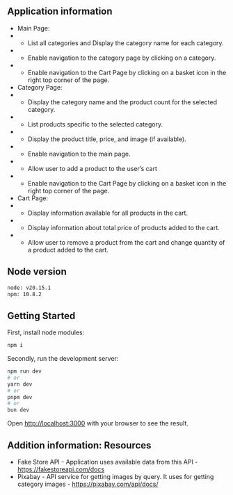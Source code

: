 ## Application information
- Main Page:
- - List all categories and Display the category name for each category.
- - Enable navigation to the category page by clicking on a category.
- - Enable navigation to the Cart Page by clicking on a basket icon in the right top corner of the page.
- Category Page:
- - Display the category name and the product count for the selected category.
- - List products specific to the selected category.
- - Display the product title, price, and image (if available).
- - Enable navigation to the main page.
- - Allow user to add a product to the user’s cart
- - Enable navigation to the Cart Page by clicking on a basket icon in the right top corner of the page.
- Cart Page:
- - Display information available for all products in the cart.
- - Display information about total price of products added to the cart.
- - Allow user to remove a product from the cart and change quantity of a product added to the cart.
## Node version

```bash
node: v20.15.1
npm: 10.8.2
```

## Getting Started

First, install node modules:

```bash
npm i
```

Secondly, run the development server:

```bash
npm run dev
# or
yarn dev
# or
pnpm dev
# or
bun dev
```

Open [http://localhost:3000](http://localhost:3000) with your browser to see the result.

## Addition information: Resources
- Fake Store API - Application uses available data from this API - https://fakestoreapi.com/docs
- Pixabay - API service for getting images by query. It uses for getting category images -  https://pixabay.com/api/docs/
